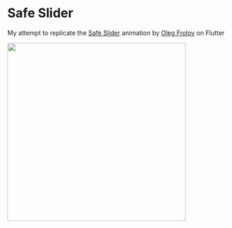# Safe Slider

My attempt to replicate the [Safe Slider](https://dribbble.com/shots/16721218-Slider) animation by [Oleg Frolov](https://dribbble.com/Volorf) on Flutter

<img src="https://github.com/abra/safe-slider/assets/55690/ac4e872b-b6db-43db-80a6-2b15b4015a42" width="400"/>
